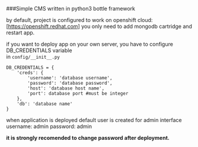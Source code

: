 ###Simple CMS written in python3 bottle framework

by default, project is configured to work on openshift cloud: [https://openshift.redhat.com]
you only need to add mongodb cartridge and restart app.

if you want to deploy app on your own server, you have to configure DB_CREDENTIALS variable  
in ```config/__init__.py```

```
DB_CREDENTIALS = {
    'creds': {
        'username': 'database username',
        'password': 'database password',
        'host': 'database host name',
        'port': database port #must be integer
    },
    'db': 'database name'
}
```

when application is deployed default user is created for admin interface
username: admin
password: admin

**it is strongly recomended to change password after deployment.**


